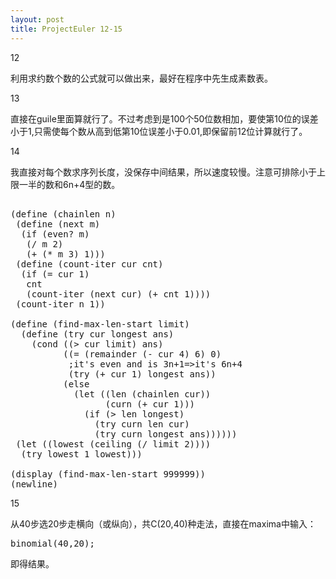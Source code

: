 ```yaml
---
layout: post
title: ProjectEuler 12-15
---
```

12

利用求约数个数的公式就可以做出来，最好在程序中先生成素数表。

13

直接在guile里面算就行了。不过考虑到是100个50位数相加，要使第10位的误差小于1,只需使每个数从高到低第10位误差小于0.01,即保留前12位计算就行了。

14

我直接对每个数求序列长度，没保存中间结果，所以速度较慢。注意可排除小于上限一半的数和6n+4型的数。

<pre class="prettyprint lang-scm">

(define (chainlen n)
 (define (next m)
  (if (even? m)
   (/ m 2)
   (+ (* m 3) 1)))
 (define (count-iter cur cnt)
  (if (= cur 1)
   cnt
   (count-iter (next cur) (+ cnt 1))))
 (count-iter n 1))

(define (find-max-len-start limit)
  (define (try cur longest ans)
	(cond ((> cur limit) ans)
		  ((= (remainder (- cur 4) 6) 0)
		   ;it's even and is 3n+1=>it's 6n+4
		   (try (+ cur 1) longest ans))
		  (else
			(let ((len (chainlen cur))
				  (curn (+ cur 1)))
			  (if (> len longest)
				(try curn len cur)
				(try curn longest ans))))))
 (let ((lowest (ceiling (/ limit 2))))
  (try lowest 1 lowest)))

(display (find-max-len-start 999999))
(newline)
</pre>

15

从40步选20步走横向（或纵向），共C(20,40)种走法，直接在maxima中输入：
<pre class="prettyprint">
binomial(40,20);
</pre>
即得结果。

